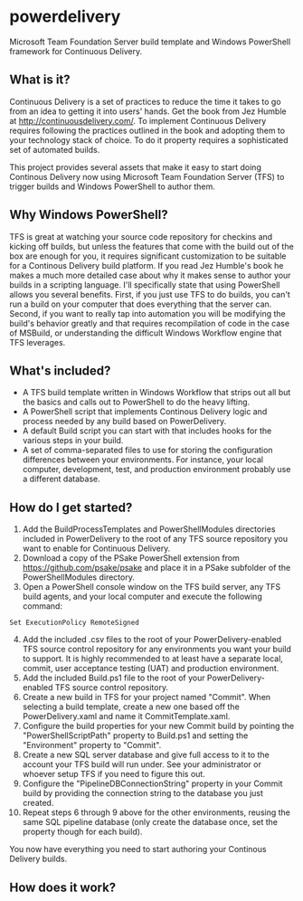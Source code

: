 powerdelivery
=============

Microsoft Team Foundation Server build template and Windows PowerShell framework for Continuous Delivery.

What is it?
-----------

Continuous Delivery is a set of practices to reduce the time it takes to go from an idea to getting it into users' hands. 
Get the book from Jez Humble at http://continuousdelivery.com/. To implement Continuous Delivery requires following 
the practices outlined in the book and adopting them to your technology stack of choice. To do it property requires a 
sophisticated set of automated builds.

This project provides several assets that make it easy to start doing Continous Delivery now using Microsoft Team 
Foundation Server (TFS) to trigger builds and Windows PowerShell to author them.

Why Windows PowerShell?
-----------------------

TFS is great at watching your source code repository for checkins and kicking off builds, but unless the features that 
come with the build out of the box are enough for you, it requires significant customization to be suitable for a 
Continous Delivery build platform. If you read Jez Humble's book he makes a much more detailed case about why it makes 
sense to author your builds in a scripting language. I'll specifically state that using PowerShell allows you several 
benefits. First, if you just use TFS to do builds, you can't run a build on your computer that does everything that 
the server can. Second, if you want to really tap into automation you will be modifying the build's behavior greatly 
and that requires recompilation of code in the case of MSBuild, or understanding the difficult Windows Workflow engine 
that TFS leverages.

What's included?
----------------

* A TFS build template written in Windows Workflow that strips out all but the basics and calls out to PowerShell to do the heavy lifting.
* A PowerShell script that implements Continous Delivery logic and process needed by any build based on PowerDelivery.
* A default Build script you can start with that includes hooks for the various steps in your build.
* A set of comma-separated files to use for storing the configuration differences between your environments. For instance, your local computer, development, test, and production environment probably use a different database.

How do I get started?
---------------------

1. Add the BuildProcessTemplates and PowerShellModules directories included in PowerDelivery to the root of any TFS source repository you want to enable for Continuous Delivery.
2. Download a copy of the PSake PowerShell extension from https://github.com/psake/psake and place it in a PSake subfolder of the PowerShellModules directory.
3. Open a PowerShell console window on the TFS build server, any TFS build agents, and your local computer and execute the following command:

````````````````````````````````
Set ExecutionPolicy RemoteSigned
````````````````````````````````

4. Add the included .csv files to the root of your PowerDelivery-enabled TFS source control repository for any environments you want your build to support. It is highly recommended to at least have a separate local, commit, user acceptance testing (UAT) and production environment.
5. Add the included Build.ps1 file to the root of your PowerDelivery-enabled TFS source control repository.
6. Create a new build in TFS for your project named "Commit". When selecting a build template, create a new one based off the PowerDelivery.xaml and name it CommitTemplate.xaml.
7. Configure the build properties for your new Commit build by pointing the "PowerShellScriptPath" property to Build.ps1 and setting the "Environment" property to "Commit".
8. Create a new SQL server database and give full access to it to the account your TFS build will run under. See your administrator or whoever setup TFS if you need to figure this out.
9. Configure the "PipelineDBConnectionString" property in your Commit build by providing the connection string to the database you just created. 
10. Repeat steps 6 through 9 above for the other environments, reusing the same SQL pipeline database (only create the database once, set the property though for each build).

You now have everything you need to start authoring your Continous Delivery builds.

How does it work?
-----------------